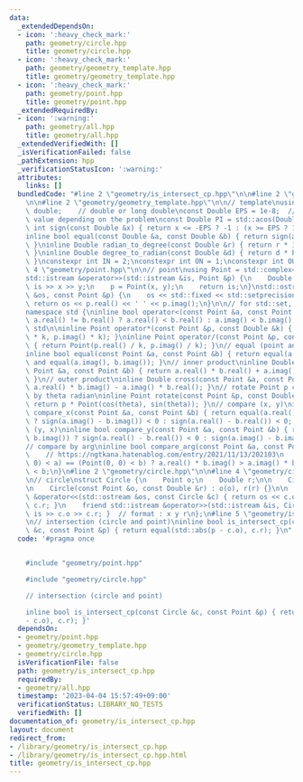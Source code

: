```yaml
---
data:
  _extendedDependsOn:
  - icon: ':heavy_check_mark:'
    path: geometry/circle.hpp
    title: geometry/circle.hpp
  - icon: ':heavy_check_mark:'
    path: geometry/geometry_template.hpp
    title: geometry/geometry_template.hpp
  - icon: ':heavy_check_mark:'
    path: geometry/point.hpp
    title: geometry/point.hpp
  _extendedRequiredBy:
  - icon: ':warning:'
    path: geometry/all.hpp
    title: geometry/all.hpp
  _extendedVerifiedWith: []
  _isVerificationFailed: false
  _pathExtension: hpp
  _verificationStatusIcon: ':warning:'
  attributes:
    links: []
  bundledCode: "#line 2 \"geometry/is_intersect_cp.hpp\"\n\n#line 2 \"geometry/point.hpp\"\
    \n\n#line 2 \"geometry/geometry_template.hpp\"\n\n// template\nusing Double =\
    \ double;    // double or long double\nconst Double EPS = 1e-8;  // change the\
    \ value depending on the problem\nconst Double PI = std::acos(Double(-1));\ninline\
    \ int sign(const Double &x) { return x <= -EPS ? -1 : (x >= EPS ? 1 : 0); }\n\
    inline bool equal(const Double &a, const Double &b) { return sign(a - b) == 0;\
    \ }\ninline Double radian_to_degree(const Double &r) { return r * 180.0 / PI;\
    \ }\ninline Double degree_to_radian(const Double &d) { return d * PI / 180.0;\
    \ }\nconstexpr int IN = 2;\nconstexpr int ON = 1;\nconstexpr int OUT = 0;\n#line\
    \ 4 \"geometry/point.hpp\"\n\n// point\nusing Point = std::complex<Double>;\n\
    std::istream &operator>>(std::istream &is, Point &p) {\n    Double x, y;\n   \
    \ is >> x >> y;\n    p = Point(x, y);\n    return is;\n}\nstd::ostream &operator<<(std::ostream\
    \ &os, const Point &p) {\n    os << std::fixed << std::setprecision(15);\n   \
    \ return os << p.real() << ' ' << p.imag();\n}\n\n// for std::set, std::map, ...\n\
    namespace std {\ninline bool operator<(const Point &a, const Point &b) { return\
    \ a.real() != b.real() ? a.real() < b.real() : a.imag() < b.imag(); }\n}  // namespace\
    \ std\n\ninline Point operator*(const Point &p, const Double &k) { return Point(p.real()\
    \ * k, p.imag() * k); }\ninline Point operator/(const Point &p, const Double &k)\
    \ { return Point(p.real() / k, p.imag() / k); }\n// equal (point and point)\n\
    inline bool equal(const Point &a, const Point &b) { return equal(a.real(), b.real())\
    \ and equal(a.imag(), b.imag()); }\n// inner product\ninline Double dot(const\
    \ Point &a, const Point &b) { return a.real() * b.real() + a.imag() * b.imag();\
    \ }\n// outer product\ninline Double cross(const Point &a, const Point &b) { return\
    \ a.real() * b.imag() - a.imag() * b.real(); }\n// rotate Point p counterclockwise\
    \ by theta radian\ninline Point rotate(const Point &p, const Double &theta) {\
    \ return p * Point(cos(theta), sin(theta)); }\n// compare (x, y)\ninline bool\
    \ compare_x(const Point &a, const Point &b) { return equal(a.real(), b.real())\
    \ ? sign(a.imag() - b.imag()) < 0 : sign(a.real() - b.real()) < 0; }\n// compare\
    \ (y, x)\ninline bool compare_y(const Point &a, const Point &b) { return equal(a.imag(),\
    \ b.imag()) ? sign(a.real() - b.real()) < 0 : sign(a.imag() - b.imag()) < 0; }\n\
    // compare by arg\ninline bool compare_arg(const Point &a, const Point &b) {\n\
    \    // https://ngtkana.hatenablog.com/entry/2021/11/13/202103\n    return (Point(0,\
    \ 0) < a) == (Point(0, 0) < b) ? a.real() * b.imag() > a.imag() * b.real() : a\
    \ < b;\n}\n#line 2 \"geometry/circle.hpp\"\n\n#line 4 \"geometry/circle.hpp\"\n\
    \n// circle\nstruct Circle {\n    Point o;\n    Double r;\n\n    Circle() = default;\n\
    \n    Circle(const Point &o, const Double &r) : o(o), r(r) {}\n\n    friend std::ostream\
    \ &operator<<(std::ostream &os, const Circle &c) { return os << c.o << ' ' <<\
    \ c.r; }\n    friend std::istream &operator>>(std::istream &is, Circle &c) { return\
    \ is >> c.o >> c.r; }  // format : x y r\n};\n#line 5 \"geometry/is_intersect_cp.hpp\"\
    \n// intersection (circle and point)\ninline bool is_intersect_cp(const Circle\
    \ &c, const Point &p) { return equal(std::abs(p - c.o), c.r); }\n"
  code: '#pragma once


    #include "geometry/point.hpp"

    #include "geometry/circle.hpp"

    // intersection (circle and point)

    inline bool is_intersect_cp(const Circle &c, const Point &p) { return equal(std::abs(p
    - c.o), c.r); }'
  dependsOn:
  - geometry/point.hpp
  - geometry/geometry_template.hpp
  - geometry/circle.hpp
  isVerificationFile: false
  path: geometry/is_intersect_cp.hpp
  requiredBy:
  - geometry/all.hpp
  timestamp: '2023-04-04 15:57:49+09:00'
  verificationStatus: LIBRARY_NO_TESTS
  verifiedWith: []
documentation_of: geometry/is_intersect_cp.hpp
layout: document
redirect_from:
- /library/geometry/is_intersect_cp.hpp
- /library/geometry/is_intersect_cp.hpp.html
title: geometry/is_intersect_cp.hpp
---
```

